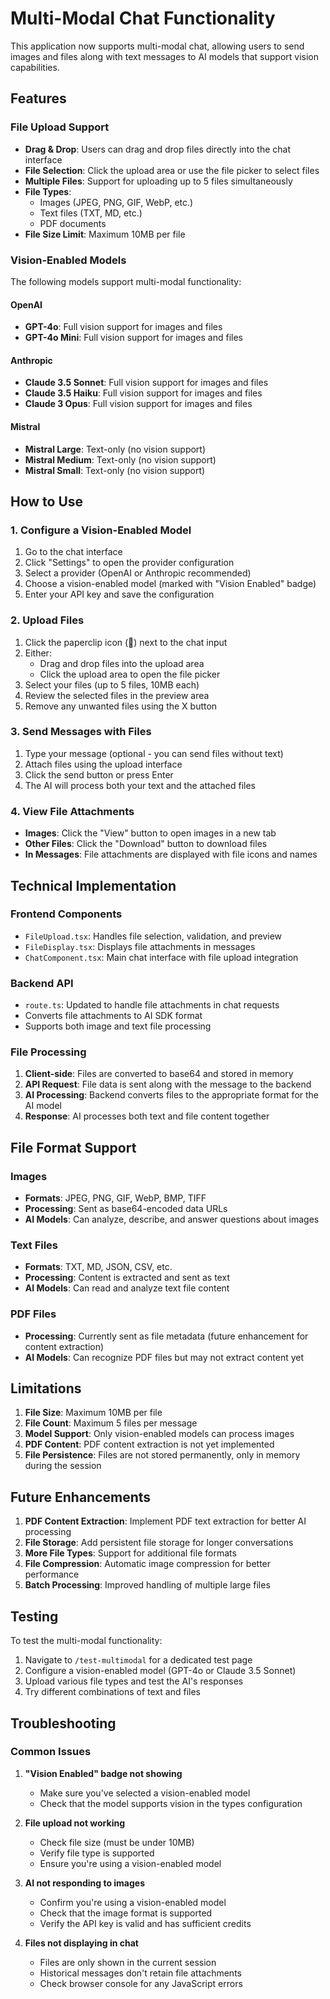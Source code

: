 # Multi-Modal Chat Functionality

This application now supports multi-modal chat, allowing users to send images and files along with text messages to AI models that support vision capabilities.

## Features

### File Upload Support

- **Drag & Drop**: Users can drag and drop files directly into the chat interface
- **File Selection**: Click the upload area or use the file picker to select files
- **Multiple Files**: Support for uploading up to 5 files simultaneously
- **File Types**:
  - Images (JPEG, PNG, GIF, WebP, etc.)
  - Text files (TXT, MD, etc.)
  - PDF documents
- **File Size Limit**: Maximum 10MB per file

### Vision-Enabled Models

The following models support multi-modal functionality:

#### OpenAI

- **GPT-4o**: Full vision support for images and files
- **GPT-4o Mini**: Full vision support for images and files

#### Anthropic

- **Claude 3.5 Sonnet**: Full vision support for images and files
- **Claude 3.5 Haiku**: Full vision support for images and files
- **Claude 3 Opus**: Full vision support for images and files

#### Mistral

- **Mistral Large**: Text-only (no vision support)
- **Mistral Medium**: Text-only (no vision support)
- **Mistral Small**: Text-only (no vision support)

## How to Use

### 1. Configure a Vision-Enabled Model

1. Go to the chat interface
2. Click "Settings" to open the provider configuration
3. Select a provider (OpenAI or Anthropic recommended)
4. Choose a vision-enabled model (marked with "Vision Enabled" badge)
5. Enter your API key and save the configuration

### 2. Upload Files

1. Click the paperclip icon (📎) next to the chat input
2. Either:
   - Drag and drop files into the upload area
   - Click the upload area to open the file picker
3. Select your files (up to 5 files, 10MB each)
4. Review the selected files in the preview area
5. Remove any unwanted files using the X button

### 3. Send Messages with Files

1. Type your message (optional - you can send files without text)
2. Attach files using the upload interface
3. Click the send button or press Enter
4. The AI will process both your text and the attached files

### 4. View File Attachments

- **Images**: Click the "View" button to open images in a new tab
- **Other Files**: Click the "Download" button to download files
- **In Messages**: File attachments are displayed with file icons and names

## Technical Implementation

### Frontend Components

- `FileUpload.tsx`: Handles file selection, validation, and preview
- `FileDisplay.tsx`: Displays file attachments in messages
- `ChatComponent.tsx`: Main chat interface with file upload integration

### Backend API

- `route.ts`: Updated to handle file attachments in chat requests
- Converts file attachments to AI SDK format
- Supports both image and text file processing

### File Processing

1. **Client-side**: Files are converted to base64 and stored in memory
2. **API Request**: File data is sent along with the message to the backend
3. **AI Processing**: Backend converts files to the appropriate format for the AI model
4. **Response**: AI processes both text and file content together

## File Format Support

### Images

- **Formats**: JPEG, PNG, GIF, WebP, BMP, TIFF
- **Processing**: Sent as base64-encoded data URLs
- **AI Models**: Can analyze, describe, and answer questions about images

### Text Files

- **Formats**: TXT, MD, JSON, CSV, etc.
- **Processing**: Content is extracted and sent as text
- **AI Models**: Can read and analyze text file content

### PDF Files

- **Processing**: Currently sent as file metadata (future enhancement for content extraction)
- **AI Models**: Can recognize PDF files but may not extract content yet

## Limitations

1. **File Size**: Maximum 10MB per file
2. **File Count**: Maximum 5 files per message
3. **Model Support**: Only vision-enabled models can process images
4. **PDF Content**: PDF content extraction is not yet implemented
5. **File Persistence**: Files are not stored permanently, only in memory during the session

## Future Enhancements

1. **PDF Content Extraction**: Implement PDF text extraction for better AI processing
2. **File Storage**: Add persistent file storage for longer conversations
3. **More File Types**: Support for additional file formats
4. **File Compression**: Automatic image compression for better performance
5. **Batch Processing**: Improved handling of multiple large files

## Testing

To test the multi-modal functionality:

1. Navigate to `/test-multimodal` for a dedicated test page
2. Configure a vision-enabled model (GPT-4o or Claude 3.5 Sonnet)
3. Upload various file types and test the AI's responses
4. Try different combinations of text and files

## Troubleshooting

### Common Issues

1. **"Vision Enabled" badge not showing**

   - Make sure you've selected a vision-enabled model
   - Check that the model supports vision in the types configuration

2. **File upload not working**

   - Check file size (must be under 10MB)
   - Verify file type is supported
   - Ensure you're using a vision-enabled model

3. **AI not responding to images**

   - Confirm you're using a vision-enabled model
   - Check that the image format is supported
   - Verify the API key is valid and has sufficient credits

4. **Files not displaying in chat**
   - Files are only shown in the current session
   - Historical messages don't retain file attachments
   - Check browser console for any JavaScript errors
